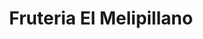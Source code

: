 ---
title: "Fruteria El Melipillano"
url: /ancud/fruteria-el-melipillano-arturo-prat/
shop: frutería
---